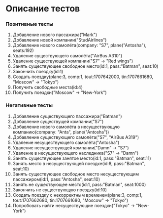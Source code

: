 # Описание тестов
### Позитивные тесты

1. Добавление нового пассажира("Mark")
2. Добавление новой компании("StudAirlines")
3. Добавление нового самолёта(company: "S7", plane("Antosha"), seats:192)
4. Удаление существующего самолёта("AirBus A310")
5. Удаление существующей компании("S7" -> "Red wings")
6. Занять существующее свободное место(id:1, pass:"Batman", seat:10)
7. Закончить поездку(id:1)
8. Создать поездку(plane:3, comp:1, tout:1707642000, tin:1707661680, "Moscow" -> "Tokyo")
9. Получить свободные места(id:4)
10. Получить поездки("Moscow" -> "New-York")

### Негативные тесты

1. Добавление существующего пассажира("Batman")
2. Добавление существущей компании("S7")
3. Добавление нового самолёта в несуществующую компанию(company: "Anta", plane("Antosha"))
4. Добавление существующего самолёта("S7", "AirBus A319")
5. Удаление несуществующего самолёта("Antosha")
6. Удаление несуществующей компании("Damn" -> "S7")
7. Удаление в несуществующего наследника("S7" -> "Damn")
8. Занять существующее занятое место(id:1, pass:"Batman", seat:11)
9. Занять место в несуществующей поездке(id:8, pass:"Batman", seat:10)
10. Занять существующее свободное место несуществующим пассажиром(id:1, pass:"Antosha", seat:10)
11. Занять не существующее место(id:1, pass:"Batman", seat:1000)
12. Закончить не существующую поездку(id:10)
13. Создать поездку c некорректным временем(plane:3, comp:1, tout:1707662680, tin:1707661680, "Moscow" -> "Tokyo")
14. Попробовать найти несуществующие поездки("Tokyo" -> "New-York")